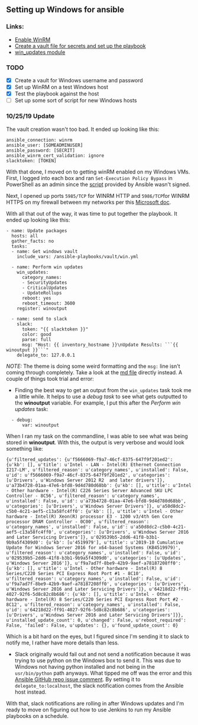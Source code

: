 ## Setting up Windows for ansible

### Links:
* [Enable WinRM](https://www.ansible.com/blog/connecting-to-a-windows-host)
* [Create a vault file for secrets and set up the playbook](https://www.ansible.com/blog/windows-updates-and-ansible)
* [win_updates module](https://docs.ansible.com/ansible/latest/modules/win_updates_module.html)

### TODO
* [x] Create a vault for Windows username and password
* [x] Set up WinRM on a test Windows host
* [x] Test the playbook against the host
* [ ] Set up some sort of script for new Windows hosts

### 10/25/19 Update

The vault creation wasn't too bad. It ended up looking like this:

```
ansible_connection: winrm
ansible_user: [SOMEADMINUSER]
ansible_password: [SECRIT]
ansible_winrm_cert_validation: ignore
slacktoken: [TOKEN]
```

With that done, I moved on to getting winRM enabled on my Windows VMs. First, I logged into each box and ran `Set-Execution Policy Bypass` in PowerShell as an admin since the [script](https://raw.githubusercontent.com/ansible/ansible/devel/examples/scripts/ConfigureRemotingForAnsible.ps1) provided by Ansible wasn't signed.

Next, I opened up ports `5985/TCP` for WINRM HTTP and `5986/TCP`for WINRM HTTPS on my firewall between my networks per this [Microsoft doc](https://docs.microsoft.com/en-us/windows/win32/winrm/installation-and-configuration-for-windows-remote-management#windows-firewall-and-winrm-20-ports).

With all that out of the way, it was time to put together the playbook. It ended up looking like this:

```
- name: Update packages
  hosts: all
  gather_facts: no
  tasks:
  - name: Get windows vault
    include_vars: /ansible-playbooks/vault/win.yml

  - name: Perform win updates
    win_updates:
      category_names:
      - SecurityUpdates
      - CriticalUpdates
      - UpdateRollups
      reboot: yes
      reboot_timeout: 3600
    register: winoutput

  - name: send to slack
    slack:
      token: "{{ slacktoken }}"
      color: good
      parse: full
      msg: "Host: {{ inventory_hostname }}\nUpdate Results: ```{{ winoutput }}```"
    delegate_to: 127.0.0.1
```
_NOTE:_ The theme is doing some weird formatting and the `msg:` line isn't coming through completely. Take a look at the [md file](https://github.com/wilsonwong1990/wilsonwong1990.github.io/blob/master/ansible/windows_setup.md) directly instead.
A couple of things took trial and error:

* Finding the best way to get an output from the `win_updates` task took me a little while. It helps to use a *debug task* to see what gets outputted to the **winoutput** variable. For example, I put this after the _Perform win updates_ task:

```
  - debug:
      var: winoutput
```

When I ran my task on the commandline, I was able to see what was being stored in **winoutput**. With this, the output is very verbose and would look something like:

```
{u'filtered_updates': {u'f5666069-f9a7-46cf-8375-647f9f201ed2': {u'kb': [], u'title': u'Intel - LAN - Intel(R) Ethernet Connection I217-LM', u'filtered_reason': u'category_names', u'installed': False, u'id': u'f5666069-f9a7-46cf-8375-647f9f201ed2', u'categories': [u'Drivers', u'Windows Server 2012 R2  and later drivers']}, u'a73b4728-01aa-47e6-bfd8-9d4d780d68bb': {u'kb': [], u'title': u'Intel - Other hardware - Intel(R) C226 Series Server Advanced SKU LPC Controller - 8C56', u'filtered_reason': u'category_names', u'installed': False, u'id': u'a73b4728-01aa-47e6-bfd8-9d4d780d68bb', u'categories': [u'Drivers', u'Windows Server Drivers']}, u'a50d8dc2-c5b0-4c21-aef5-c13a58fc4ff0': {u'kb': [], u'title': u'Intel - Other hardware - Intel(R) Xeon(R) processor E3 - 1200 v3/4th Gen Core processor DRAM Controller - 0C00', u'filtered_reason': u'category_names', u'installed': False, u'id': u'a50d8dc2-c5b0-4c21-aef5-c13a58fc4ff0', u'categories': [u'Drivers', u'Windows Server 2016 and Later Servicing Drivers']}, u'029539b5-2dd6-41f8-b3b1-9b9a5f4309d0': {u'kb': [u'4519979'], u'title': u'2019-10 Cumulative Update for Windows Server 2016 for x64-based Systems (KB4519979)', u'filtered_reason': u'category_names', u'installed': False, u'id': u'029539b5-2dd6-41f8-b3b1-9b9a5f4309d0', u'categories': [u'Updates', u'Windows Server 2016']}, u'f9a7ad7f-8be9-42b9-9aef-a78187208ff0': {u'kb': [], u'title': u'Intel - Other hardware - Intel(R) 8 Series/C220 Series PCI Express Root Port #1 - 8C10', u'filtered_reason': u'category_names', u'installed': False, u'id': u'f9a7ad7f-8be9-42b9-9aef-a78187208ff0', u'categories': [u'Drivers', u'Windows Server 2016 and Later Servicing Drivers']}, u'64218d22-ff91-4027-92f6-5d8c82c8b686': {u'kb': [], u'title': u'Intel - Other hardware - Intel(R) 8 Series/C220 Series PCI Express Root Port #2 - 8C12', u'filtered_reason': u'category_names', u'installed': False, u'id': u'64218d22-ff91-4027-92f6-5d8c82c8b686', u'categories': [u'Drivers', u'Windows Server 2016 and Later Servicing Drivers']}}, u'installed_update_count': 0, u'changed': False, u'reboot_required': False, 'failed': False, u'updates': {}, u'found_update_count': 0}
```

Which is a bit hard on the eyes, but I figured since I'm sending it to slack to notify me, I rather have more details than less.

* Slack originally would fail out and not send a notification because it was trying to use python on the Windows box to send it. This was due to Windows not having python installed and not being in the `usr/bin/python` path anyways. What tipped me off was the error and this [Ansible GitHub repo issue comment](https://github.com/ansible/ansible/issues/51604#issuecomment-462724706). By setting it to `delegate_to:localhost`, the slack notification comes from the Ansible host instead.

With that, slack notifications are rolling in after Windows updates and I'm ready to move on figuring out how to use Jenkins to run my Ansible playbooks on a schedule.
